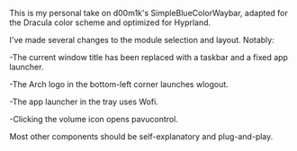 This is my personal take on d00m1k's SimpleBlueColorWaybar, adapted for the Dracula color scheme and optimized for Hyprland.

I've made several changes to the module selection and layout. Notably:

-The current window title has been replaced with a taskbar and a fixed app launcher.

-The Arch logo in the bottom-left corner launches wlogout.

-The app launcher in the tray uses Wofi.

-Clicking the volume icon opens pavucontrol.

Most other components should be self-explanatory and plug-and-play.
